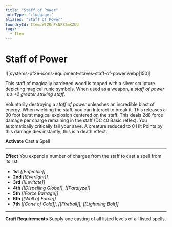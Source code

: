 ```yaml
---
title: "Staff of Power"
noteType: ":luggage:"
aliases: "Staff of Power"
foundryId: Item.Wf2OnPsNFB2mKZUU
tags:
  - Item
---
```


# Staff of Power
![[systems-pf2e-icons-equipment-staves-staff-of-power.webp|150]]

This staff of magically hardened wood is topped with a silver sculpture depicting magical runic symbols. When used as a weapon, a _staff of power_ is a _+2 greater striking staff_.

Voluntarily destroying a _staff of power_ unleashes an incredible blast of energy. When wielding the staff, you can Interact to break it. This releases a 30 foot burst magical explosion centered on the staff. This deals 2d8 force damage per charge remaining in the staff (DC 40 Basic reflex). You automatically critically fail your save. A creature reduced to 0 Hit Points by this damage dies instantly; this is a death effect.

**Activate** Cast a Spell

* * *

**Effect** You expend a number of charges from the staff to cast a spell from its list.

*   **1st** _[[Enfeeble]]_
*   **2nd** _[[Everlight]]_
*   **3rd** _[[Levitate]]_
*   **4th** _[[Dispelling Globe]]_, _[[Paralyze]]_
*   **5th** _[[Force Barrage]]_
*   **6th** _[[Wall of Force]]_
*   **7th** _[[Cone of Cold]]_, _[[Fireball]]_, _[[Lightning Bolt]]_

* * *

**Craft Requirements** Supply one casting of all listed levels of all listed spells.
